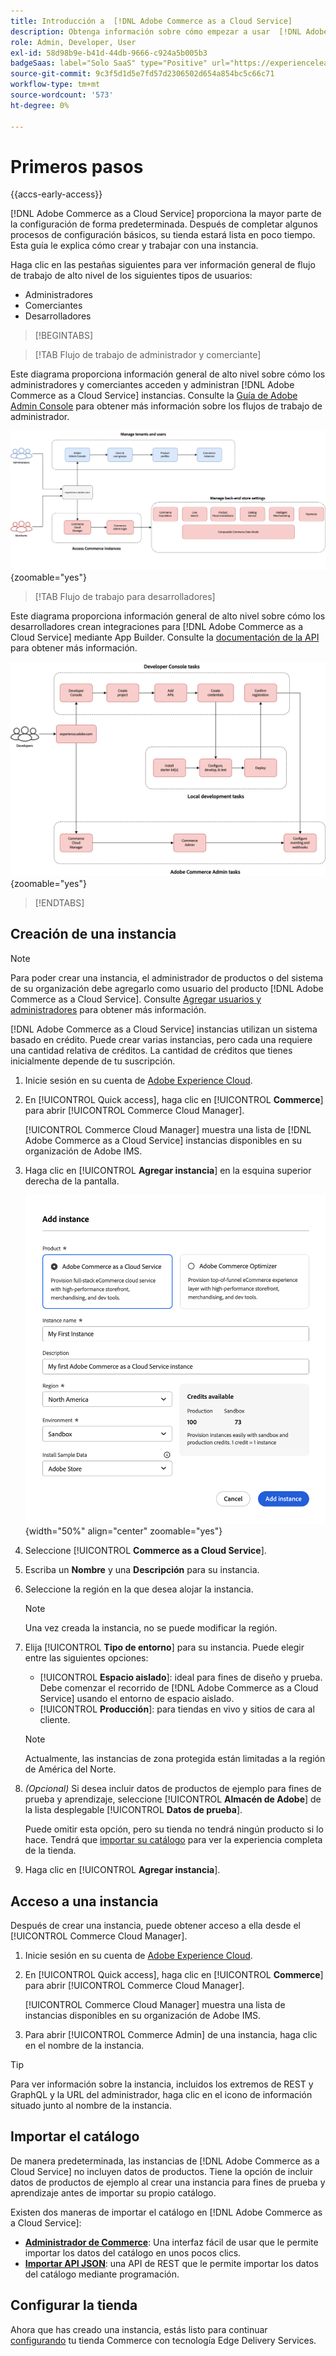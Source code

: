```yaml
---
title: Introducción a  [!DNL Adobe Commerce as a Cloud Service]
description: Obtenga información sobre cómo empezar a usar  [!DNL Adobe Commerce as a Cloud Service].
role: Admin, Developer, User
exl-id: 58d98b9e-b41d-44db-9666-c924a5b005b3
badgeSaas: label="Solo SaaS" type="Positive" url="https://experienceleague.adobe.com/en/docs/commerce/user-guides/product-solutions" tooltip="Solo se aplica a los proyectos de Adobe Commerce as a Cloud Service y Adobe Commerce Optimizer (infraestructura de SaaS administrada por Adobe)."
source-git-commit: 9c3f5d1d5e7fd57d2306502d654a854bc5c66c71
workflow-type: tm+mt
source-wordcount: '573'
ht-degree: 0%

---
```


# Primeros pasos

{{accs-early-access}}

[!DNL Adobe Commerce as a Cloud Service] proporciona la mayor parte de la configuración de forma predeterminada. Después de completar algunos procesos de configuración básicos, su tienda estará lista en poco tiempo. Esta guía le explica cómo crear y trabajar con una instancia.

Haga clic en las pestañas siguientes para ver información general de flujo de trabajo de alto nivel de los siguientes tipos de usuarios:

* Administradores
* Comerciantes
* Desarrolladores

>[!BEGINTABS]

>[!TAB Flujo de trabajo de administrador y comerciante]

Este diagrama proporciona información general de alto nivel sobre cómo los administradores y comerciantes acceden y administran [!DNL Adobe Commerce as a Cloud Service] instancias. Consulte la [Guía de Adobe Admin Console](https://helpx.adobe.com/enterprise/admin-guide.html) para obtener más información sobre los flujos de trabajo de administrador.

![[!DNL Adobe Commerce as a Cloud Service] diagrama de flujo comercial](./assets/merchant-flow.svg){zoomable="yes"}

>[!TAB Flujo de trabajo para desarrolladores]

Este diagrama proporciona información general de alto nivel sobre cómo los desarrolladores crean integraciones para [!DNL Adobe Commerce as a Cloud Service] mediante App Builder. Consulte la [documentación de la API](https://developer.adobe.com/commerce/webapi/rest/) para obtener más información.

![[!DNL Adobe Commerce as a Cloud Service] diagrama de flujo de desarrollador](./assets/developer-flow.svg){zoomable="yes"}

>[!ENDTABS]

## Creación de una instancia

>[!NOTE]
>
>Para poder crear una instancia, el administrador de productos o del sistema de su organización debe agregarlo como usuario del producto [!DNL Adobe Commerce as a Cloud Service]. Consulte [Agregar usuarios y administradores](./user-management.md#add-users-and-admins) para obtener más información.

[!DNL Adobe Commerce as a Cloud Service] instancias utilizan un sistema basado en crédito. Puede crear varias instancias, pero cada una requiere una cantidad relativa de créditos. La cantidad de créditos que tienes inicialmente depende de tu suscripción.

1. Inicie sesión en su cuenta de [Adobe Experience Cloud](https://experience.adobe.com/).

1. En [!UICONTROL Quick access], haga clic en [!UICONTROL **Commerce**] para abrir [!UICONTROL Commerce Cloud Manager].

   [!UICONTROL Commerce Cloud Manager] muestra una lista de [!DNL Adobe Commerce as a Cloud Service] instancias disponibles en su organización de Adobe IMS.

1. Haga clic en [!UICONTROL **Agregar instancia**] en la esquina superior derecha de la pantalla.

   ![Crear instancia](./assets/create-instance.png){width="50%" align="center" zoomable="yes"}

1. Seleccione [!UICONTROL **Commerce as a Cloud Service**].

1. Escriba un **Nombre** y una **Descripción** para su instancia.

1. Seleccione la región en la que desea alojar la instancia.

   >[!NOTE]
   >
   >Una vez creada la instancia, no se puede modificar la región.

1. Elija [!UICONTROL **Tipo de entorno**] para su instancia. Puede elegir entre las siguientes opciones:

   * [!UICONTROL **Espacio aislado**]: ideal para fines de diseño y prueba. Debe comenzar el recorrido de [!DNL Adobe Commerce as a Cloud Service] usando el entorno de espacio aislado.
   * [!UICONTROL **Producción**]: para tiendas en vivo y sitios de cara al cliente.

   >[!NOTE]
   >
   >Actualmente, las instancias de zona protegida están limitadas a la región de América del Norte.

1. _(Opcional)_ Si desea incluir datos de productos de ejemplo para fines de prueba y aprendizaje, seleccione [!UICONTROL **Almacén de Adobe**] de la lista desplegable [!UICONTROL **Datos de prueba**].

   Puede omitir esta opción, pero su tienda no tendrá ningún producto si lo hace. Tendrá que [importar su catálogo](#import-your-catalog) para ver la experiencia completa de la tienda.

1. Haga clic en [!UICONTROL **Agregar instancia**].

## Acceso a una instancia

Después de crear una instancia, puede obtener acceso a ella desde el [!UICONTROL Commerce Cloud Manager].

1. Inicie sesión en su cuenta de [Adobe Experience Cloud](https://experience.adobe.com/).

1. En [!UICONTROL Quick access], haga clic en [!UICONTROL **Commerce**] para abrir [!UICONTROL Commerce Cloud Manager].

   [!UICONTROL Commerce Cloud Manager] muestra una lista de instancias disponibles en su organización de Adobe IMS.

1. Para abrir [!UICONTROL Commerce Admin] de una instancia, haga clic en el nombre de la instancia.

>[!TIP]
>
>Para ver información sobre la instancia, incluidos los extremos de REST y GraphQL y la URL del administrador, haga clic en el icono de información situado junto al nombre de la instancia.

## Importar el catálogo

De manera predeterminada, las instancias de [!DNL Adobe Commerce as a Cloud Service] no incluyen datos de productos. Tiene la opción de incluir datos de productos de ejemplo al crear una instancia para fines de prueba y aprendizaje antes de importar su propio catálogo.

Existen dos maneras de importar el catálogo en [!DNL Adobe Commerce as a Cloud Service]:

* [**Administrador de Commerce**](https://experienceleague.adobe.com/en/docs/commerce-admin/systems/data-transfer/import/data-import): Una interfaz fácil de usar que le permite importar los datos del catálogo en unos pocos clics.
* [**Importar API JSON**](https://developer.adobe.com/commerce/webapi/rest/modules/import/#import-json-api): una API de REST que le permite importar los datos del catálogo mediante programación.

<!-- TODO

- Add guidance about how to choose which method to use
- Add guidance for new vs existing customers (cross-reference OR and _include file for migration content)

-->

## Configurar la tienda

Ahora que has creado una instancia, estás listo para continuar [configurando](storefront.md) tu tienda Commerce con tecnología Edge Delivery Services.
